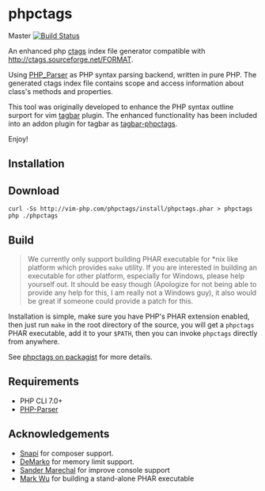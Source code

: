 phpctags
========
Master  [![Build Status](https://travis-ci.org/vim-php/phpctags.svg)](https://travis-ci.org/vim-php/phpctags?branch=master)  

An enhanced php [ctags](http://ctags.sourceforge.net/) index file generator
compatible with http://ctags.sourceforge.net/FORMAT.

Using [PHP_Parser](https://github.com/nikic/PHP-Parser) as PHP syntax parsing
backend, written in pure PHP. The generated ctags index file contains scope
and access information about class's methods and properties.

This tool was originally developed to enhance the PHP syntax outline surport
for vim [tagbar](http://majutsushi.github.com/tagbar/) plugin. The enhanced
functionality has been included into an addon plugin for tagbar as
[tagbar-phpctags](https://github.com/techlivezheng/tagbar-phpctags).

Enjoy!

Installation
------------

## Download

```
curl -Ss http://vim-php.com/phpctags/install/phpctags.phar > phpctags
php ./phpctags
```

## Build
> We currently only support building PHAR executable for \*nix like platform
which provides `make` utility. If you are interested in building an executable
for other platform, especially for Windows, please help yourself out. It
should be easy though (Apologize for not being able to provide any help for
this, I am really not a Windows guy), it also would be great if someone could
provide a patch for this.

Installation is simple, make sure you have PHP's PHAR extension enabled, then
just run `make` in the root directory of the source, you will get a `phpctags`
PHAR executable, add it to your `$PATH`, then you can invoke `phpctags`
directly from anywhere.

See [phpctags on packagist](http://packagist.org/packages/techlivezheng/phpctags)
for more details.

Requirements
------------

* PHP CLI 7.0+
* [PHP-Parser](https://github.com/nikic/PHP-Parser)

Acknowledgements
----------------

* [Snapi](https://github.com/sanpii) for composer support.
* [DeMarko](https://github.com/DeMarko) for memory limit support.
* [Sander Marechal](https://github.com/sandermarechal) for improve console support
* [Mark Wu](https://github.com/markwu) for building a stand-alone PHAR executable
